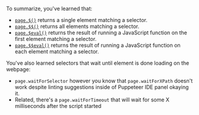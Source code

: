 
To summarize, you've learned that:
- [`page.$()`](https://pptr.dev/api/puppeteer.page._/) returns a single element matching a selector.
- [`page.$$()`](https://pptr.dev/api/puppeteer.page.__) returns all elements matching a selector.
- [`page.$eval()`](https://pptr.dev/api/puppeteer.page._eval) returns the result of running a JavaScript function on the first element matching a selector.
- [`page.$$eval()`](https://pptr.dev/api/puppeteer.page.__eval) returns the result of running a JavaScript function on each element matching a selector.

You've also learned selectors that wait until element is done loading on the webpage:
- `page.waitForSelector` however you know that `page.waitForXPath` doesn't work despite linting suggestions inside of Puppeteer IDE panel okaying it.
- Related, there's a `page.waitForTimeout` that will wait for some X milliseconds after the script started